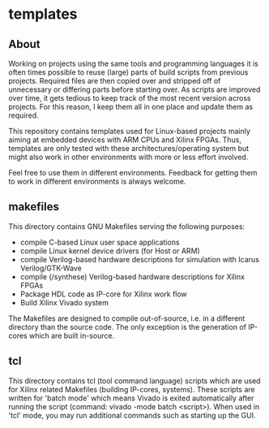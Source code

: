 # templates

## About
Working on projects using the same tools and programming languages it is often
times possible to reuse (large) parts of build scripts from previous projects.
Required files are then copied over and stripped off of unnecessary or differing
parts before starting over. As scripts are improved over time, it gets tedious
to keep track of the most recent version across projects. For this reason, I
keep them all in one place and update them as required.

This repository contains templates used for Linux-based projects mainly aiming
at embedded devices with ARM CPUs and Xilinx FPGAs.
Thus, templates are only tested with these architectures/operating system but
might also work in other environments with more or less effort involved.

Feel free to use them in different environments. Feedback for getting them to
work in different environments is always welcome.

## makefiles
This directory contains GNU Makefiles serving the following purposes:

- compile C-based Linux user space applications
- compile Linux kernel device drivers (for Host or ARM)
- compile Verilog-based hardware descriptions for simulation with Icarus
  Verilog/GTK-Wave
- compile (/synthese) Verilog-based hardware descriptions for Xilinx FPGAs
- Package HDL code as IP-core for Xilinx work flow
- Build Xilinx Vivado system

The Makefiles are designed to compile out-of-source, i.e. in a different
directory than the source code. The only exception is the generation of IP-cores
which are built in-source.

## tcl
This directory contains tcl (tool command language) scripts which are used for
Xilinx related Makefiles (building IP-cores, systems). These scripts are written
for 'batch mode' which means Vivado is exited automatically after running the
script (command: vivado -mode batch \<script\>). When used in 'tcl' mode, you
may run additional commands such as starting up the GUI.
